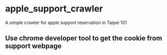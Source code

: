 # apple_support_crawler
A simple crawler for apple support reservation in Taipei 101

## Use chrome developer tool to get the cookie from support webpage

